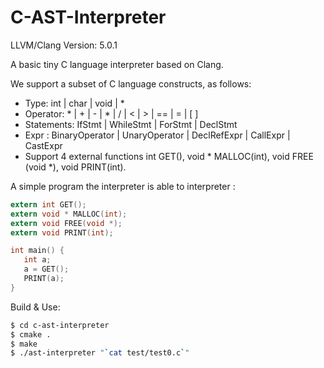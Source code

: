 # C-AST-Interpreter

LLVM/Clang Version: 5.0.1



A basic tiny C language interpreter based on Clang.

We support a subset of C language constructs, as follows: 

- Type: int | char | void | *
- Operator: * | + | - | * | / | < | > | == | = | [ ] 
- Statements: IfStmt | WhileStmt | ForStmt | DeclStmt 
- Expr : BinaryOperator | UnaryOperator | DeclRefExpr | CallExpr | CastExpr 
- Support 4 external functions int GET(), void * MALLOC(int), void FREE (void *), void PRINT(int).

A simple program the interpreter is able to interpreter : 

```c
extern int GET();
extern void * MALLOC(int);
extern void FREE(void *);
extern void PRINT(int);

int main() {
   int a;
   a = GET();
   PRINT(a);
}

```



Build & Use:

```bash
$ cd c-ast-interpreter
$ cmake .
$ make
$ ./ast-interpreter "`cat test/test0.c`"
```




